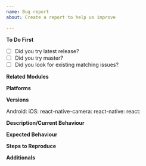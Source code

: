 ```yaml
---
name: Bug report
about: Create a report to help us improve

---
```


**To Do First**
- [ ] Did you try latest release?
- [ ] Did you try master?
- [ ] Did you look for existing matching issues?

**Related Modules**
<!--Uncomment the related ones-->
<!--RNCamera-->
<!--FaceDetector-->
<!--RCTCamera(deprecated)-->

**Platforms**
<!--Uncomment the related ones-->
<!--Android-->
<!--iOS-->

**Versions**
<!--Please add the used versions/branches or leave blank and uncomment the optionals if used-->
Android:
iOS:
react-native-camera:
react-native:
react:
<!--react-navigation:-->

**Description/Current Behaviour**
<!--place your bug description below-->

**Expected Behaviour**
<!--place your expected behaviour below-->

**Steps to Reproduce**
<!--describe how to produce the error below-->

**Additionals**
<!--place screenshots/suggestions and other additional infos below-->
